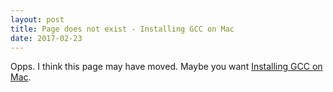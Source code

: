 ```yaml
---
layout: post
title: Page does not exist - Installing GCC on Mac
date: 2017-02-23
---
```


Opps. I think this page may have moved. Maybe you want [Installing GCC on Mac](/blog/installing-gcc-on-mac).